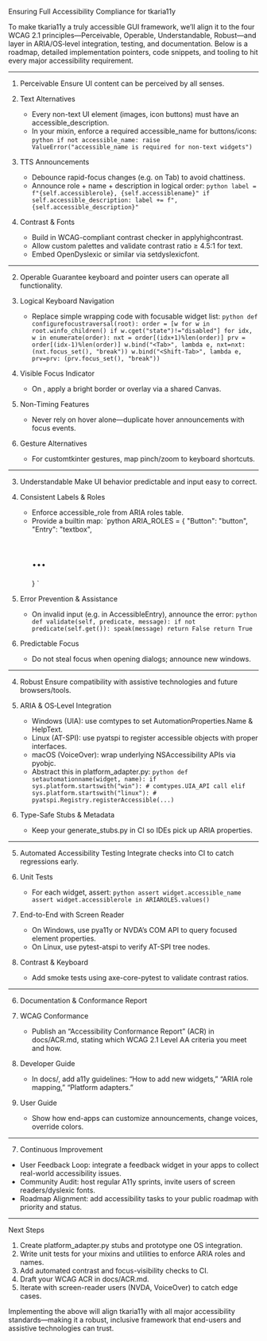 Ensuring Full Accessibility Compliance for tkaria11y

To make tkaria11y a truly accessible GUI framework, we’ll align it to the four WCAG 2.1 principles—Perceivable, Operable, Understandable, Robust—and layer in ARIA/OS‐level integration, testing, and documentation. Below is a roadmap, detailed implementation pointers, code snippets, and tooling to hit every major accessibility requirement.

---

1. Perceivable
Ensure UI content can be perceived by all senses.

1. Text Alternatives  
   - Every non-text UI element (images, icon buttons) must have an accessible_description.  
   - In your mixin, enforce a required accessible_name for buttons/icons:
     `python
     if not accessible_name:
         raise ValueError("accessible_name is required for non-text widgets")
     `
2. TTS Announcements  
   - Debounce rapid-focus changes (e.g. on Tab) to avoid chattiness.  
   - Announce role + name + description in logical order:
     `python
     label = f"{self.accessiblerole}, {self.accessiblename}"
     if self.accessible_description:
         label += f", {self.accessible_description}"
     `
3. Contrast & Fonts  
   - Build in WCAG-compliant contrast checker in applyhighcontrast.  
   - Allow custom palettes and validate contrast ratio ≥ 4.5:1 for text.
   - Embed OpenDyslexic or similar via setdyslexicfont.

---

2. Operable
Guarantee keyboard and pointer users can operate all functionality.

1. Logical Keyboard Navigation  
   - Replace simple wrapping code with focusable widget list:
     `python
     def configurefocustraversal(root):
         order = [w for w in root.winfo_children() if w.cget("state")!="disabled"]
         for idx, w in enumerate(order):
             nxt = order[(idx+1)%len(order)]
             prv = order[(idx-1)%len(order)]
             w.bind("<Tab>", lambda e, nxt=nxt: (nxt.focus_set(), "break"))
             w.bind("<Shift-Tab>", lambda e, prv=prv: (prv.focus_set(), "break"))
     `
2. Visible Focus Indicator  
   - On <FocusIn>, apply a bright border or overlay via a shared Canvas.  
3. Non-Timing Features  
   - Never rely on hover alone—duplicate hover announcements with focus events.  
4. Gesture Alternatives  
   - For customtkinter gestures, map pinch/zoom to keyboard shortcuts.

---

3. Understandable
Make UI behavior predictable and input easy to correct.

1. Consistent Labels & Roles  
   - Enforce accessible_role from ARIA roles table.  
   - Provide a builtin map:
     `python
     ARIA_ROLES = {
       "Button": "button",
       "Entry": "textbox",
       # …
     }
     `
2. Error Prevention & Assistance  
   - On invalid input (e.g. in AccessibleEntry), announce the error:
     `python
     def validate(self, predicate, message):
         if not predicate(self.get()):
             speak(message)
             return False
         return True
     `
3. Predictable Focus  
   - Do not steal focus when opening dialogs; announce new windows.

---

4. Robust
Ensure compatibility with assistive technologies and future browsers/tools.

1. ARIA & OS‐Level Integration  
   - Windows (UIA): use comtypes to set AutomationProperties.Name & HelpText.  
   - Linux (AT-SPI): use pyatspi to register accessible objects with proper interfaces.  
   - macOS (VoiceOver): wrap underlying NSAccessibility APIs via pyobjc.  
   - Abstract this in platform_adapter.py:
     `python
     def setautomationname(widget, name):
         if sys.platform.startswith("win"):
             # comtypes.UIA_API call
         elif sys.platform.startswith("linux"):
             # pyatspi.Registry.registerAccessible(...)
     `
2. Type-Safe Stubs & Metadata  
   - Keep your generate_stubs.py in CI so IDEs pick up ARIA properties.

---

5. Automated Accessibility Testing
Integrate checks into CI to catch regressions early.

1. Unit Tests  
   - For each widget, assert:
     `python
     assert widget.accessible_name
     assert widget.accessiblerole in ARIAROLES.values()
     `
2. End-to-End with Screen Reader  
   - On Windows, use pya11y or NVDA’s COM API to query focused element properties.  
   - On Linux, use pytest-atspi to verify AT-SPI tree nodes.
3. Contrast & Keyboard  
   - Add smoke tests using axe-core-pytest to validate contrast ratios.

---

6. Documentation & Conformance Report

1. WCAG Conformance  
   - Publish an “Accessibility Conformance Report” (ACR) in docs/ACR.md, stating which WCAG 2.1 Level AA criteria you meet and how.
2. Developer Guide  
   - In docs/, add a11y guidelines: “How to add new widgets,” “ARIA role mapping,” “Platform adapters.”
3. User Guide  
   - Show how end-apps can customize announcements, change voices, override colors.

---

7. Continuous Improvement

- User Feedback Loop: integrate a feedback widget in your apps to collect real-world accessibility issues.  
- Community Audit: host regular A11y sprints, invite users of screen readers/dyslexic fonts.  
- Roadmap Alignment: add accessibility tasks to your public roadmap with priority and status.

---

Next Steps

1. Create platform_adapter.py stubs and prototype one OS integration.  
2. Write unit tests for your mixins and utilities to enforce ARIA roles and names.  
3. Add automated contrast and focus-visibility checks to CI.  
4. Draft your WCAG ACR in docs/ACR.md.  
5. Iterate with screen-reader users (NVDA, VoiceOver) to catch edge cases.

Implementing the above will align tkaria11y with all major accessibility standards—making it a robust, inclusive framework that end-users and assistive technologies can trust.

